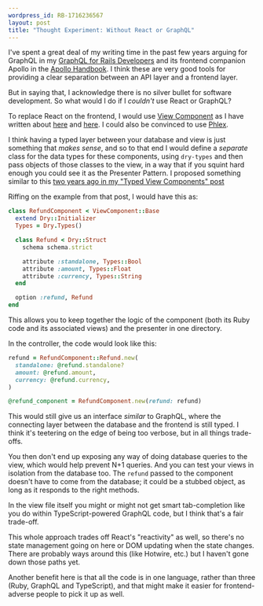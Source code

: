 ```yaml
---
wordpress_id: RB-1716236567
layout: post
title: "Thought Experiment: Without React or GraphQL"
---
```


I've spent a great deal of my writing time in the past few years arguing for GraphQL in my [GraphQL for Rails Developers](https://pragprog.com/titles/d-rbgql/graphql-for-rails-developers/) and its frontend companion Apollo in the [Apollo Handbook](https://pragprog.com/titles/d-rbgql/graphql-for-rails-developers/). I think these are very good tools for providing a clear separation between an API layer and a frontend layer.

But in saying that, I acknowledge there is no silver bullet for software development. So what would I do if I _couldn't_ use React or GraphQL?

To replace React on the frontend, I would use [View Component](https://viewcomponent.org/) as I have written about [here](https://ryanbigg.com/2024/01/view-components-table-edition) and [here](https://ryanbigg.com/2023/06/rails-7-react-typescript-setup). I could also be convinced to use [Phlex](https://www.phlex.fun/).

I think having a typed layer between your database and view is just something that _makes sense_, and so to that end I would define a _separate_ class for the data types for these components, using `dry-types` and then pass objects of those classes to the view, in a way that if you squint hard enough you could see it as the Presenter Pattern. I proposed something similar to this [two years ago in my "Typed View Components" post](https://ryanbigg.com/2022/03/typed-view-components)

Riffing on the example from that post, I would have this as:

```ruby
class RefundComponent < ViewComponent::Base
  extend Dry::Initializer
  Types = Dry.Types()

  class Refund < Dry::Struct
    schema schema.strict

    attribute :standalone, Types::Bool
    attribute :amount, Types::Float
    attribute :currency, Types::String
  end

  option :refund, Refund
end
```

This allows you to keep together the logic of the component (both its Ruby code and its associated views) and the presenter in one directory.

In the controller, the code would look like this:

```ruby
refund = RefundComponent::Refund.new(
  standalone: @refund.standalone?
  amount: @refund.amount,
  currency: @refund.currency,
)

@refund_component = RefundComponent.new(refund: refund)
```


This would still give us an interface _similar_ to GraphQL, where the connecting layer between the database and the frontend is still typed. I think it's teetering on the edge of being too verbose, but in all things trade-offs.

You then don't end up exposing any way of doing database queries to the view, which would help prevent N+1 queries. And you can test your views in isolation from the database too. The `refund` passed to the component doesn't have to come from the database; it could be a stubbed object, as long as it responds to the right methods.

In the view file itself you might or might not get smart tab-completion like you do within TypeScript-powered GraphQL code, but I think that's a fair trade-off.

This whole approach trades off React's "reactivity" as well, so there's no state management going on here or DOM updating when the state changes. There are probably ways around this (like Hotwire, etc.) but I haven't gone down those paths yet.

Another benefit here is that all the code is in one language, rather than three (Ruby, GraphQL and TypeScript), and that might make it easier for frontend-adverse people to pick it up as well.
